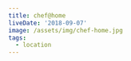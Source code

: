 ```yaml
---
title: chef@home
liveDate: '2018-09-07'
image: /assets/img/chef-home.jpg
tags:
  - location
---
```


